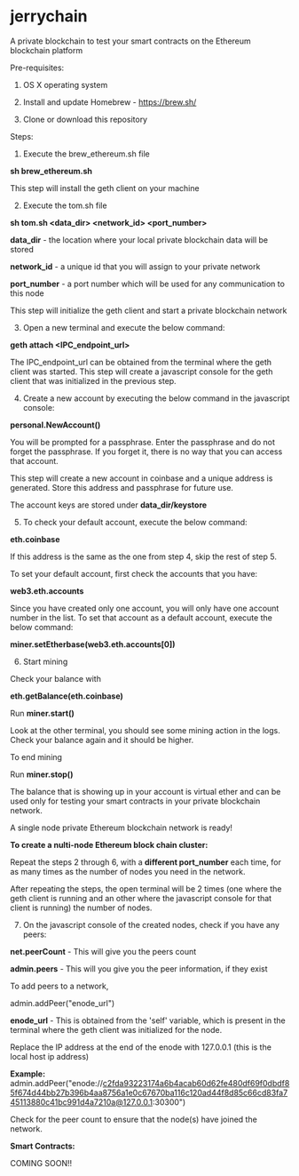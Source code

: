 # jerrychain
A private blockchain to test your smart contracts on the Ethereum blockchain platform

Pre-requisites:

1) OS X operating system

2) Install and update Homebrew - https://brew.sh/

3) Clone or download this repository

Steps:

1) Execute the brew_ethereum.sh file

**sh brew_ethereum.sh**

This step will install the geth client on your machine

2) Execute the tom.sh file

**sh tom.sh <data_dir> <network_id> <port_number>**

**data_dir** - the location where your local private blockchain data will be stored

**network_id** - a unique id that you will assign to your private network

**port_number** - a port number which will be used for any communication to this node

This step will initialize the geth client and start a private blockchain network

3) Open a new terminal and execute the below command:

**geth attach <IPC_endpoint_url>**

The IPC_endpoint_url can be obtained from the terminal where the geth client was started. This step will create a javascript console for the geth client that was initialized in the previous step.

4) Create a new account by executing the below command in the javascript console:

**personal.NewAccount()**

You will be prompted for a passphrase. Enter the passphrase and do not forget the passphrase. If you forget it, there is no way that you can access that account. 

This step will create a new account in coinbase and a unique address is generated. Store this address and passphrase for future use.

The account keys are stored under **data_dir/keystore**

5) To check your default account, execute the below command:

**eth.coinbase**

If this address is the same as the one from step 4, skip the rest of step 5.

To set your default account, first check the accounts that you have:

**web3.eth.accounts**

Since you have created only one account, you will only have one account number in the list. To set that account as a default account, execute the below command:

**miner.setEtherbase(web3.eth.accounts[0])**

6) Start mining

Check your balance with 

**eth.getBalance(eth.coinbase)**

Run  **miner.start()**

Look at the other terminal, you should see some mining action in the logs. Check your balance again and it should be higher.

To end mining 

Run   **miner.stop()**

The balance that is showing up in your account is virtual ether and can be used only for testing your smart contracts in your private blockchain network.

A single node private Ethereum blockchain network is ready!



**To create a nulti-node Ethereum block chain cluster:**

Repeat the steps 2 through 6, with a **different port_number** each time, for as many times as the number of nodes you need in the network.

After repeating the steps, the open terminal will be 2 times (one where the geth client is running and an other where the javascript console for that client is running) the number of nodes.

7) On the javascript console of the created nodes, check if you have any peers:

**net.peerCount** - This will give you the peers count

**admin.peers** - This will you give you the peer information, if they exist

To add peers to a network, 

admin.addPeer("enode_url")

**enode_url** - This is obtained from the 'self' variable, which is present in the terminal where the geth client was initialized for the node.

Replace the IP address at the end of the enode with 127.0.0.1 (this is the local host ip address)

**Example:** admin.addPeer("enode://c2fda93223174a6b4acab60d62fe480df69f0dbdf85f674d44bb27b396b4aa8756a1e0c67670ba116c120ad44f8d85c66cd83fa745113880c41bc991d4a7210a@127.0.0.1:30300")


Check for the peer count to ensure that the node(s) have joined the network.



**Smart Contracts:**

COMING SOON!!